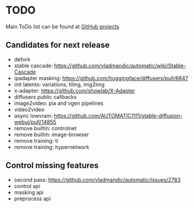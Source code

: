 # TODO

Main ToDo list can be found at [GitHub projects](https://github.com/users/vladmandic/projects)

## Candidates for next release

- defork
- stable cascade: <https://github.com/vladmandic/automatic/wiki/Stable-Cascade>
- ipadapter masking: <https://github.com/huggingface/diffusers/pull/6847>
- init latents: variations, tiling, img2img
- x-adapter: <https://github.com/showlab/X-Adapter>
- diffusers public callbacks  
- image2video: pia and vgen pipelines  
- video2video
- async lowvram: <https://github.com/AUTOMATIC1111/stable-diffusion-webui/pull/14855>
- remove builtin: controlnet
- remove builtin: image-browser
- remove training: ti
- remove training: hypernetwork

## Control missing features

- second pass: <https://github.com/vladmandic/automatic/issues/2783>  
- control api  
- masking api  
- preprocess api
